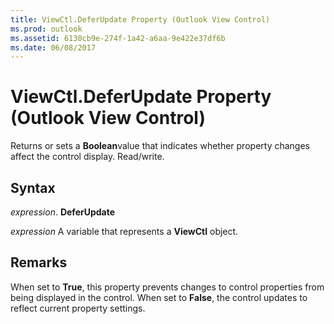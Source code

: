```yaml
---
title: ViewCtl.DeferUpdate Property (Outlook View Control)
ms.prod: outlook
ms.assetid: 6130cb9e-274f-1a42-a6aa-9e422e37df6b
ms.date: 06/08/2017
---
```



# ViewCtl.DeferUpdate Property (Outlook View Control)

Returns or sets a  **Boolean**value that indicates whether property changes affect the control display. Read/write.


## Syntax

 _expression_. **DeferUpdate**

 _expression_ A variable that represents a  **ViewCtl** object.


## Remarks

When set to  **True**, this property prevents changes to control properties from being displayed in the control. When set to  **False**, the control updates to reflect current property settings.


